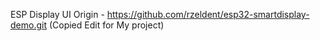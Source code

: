 ESP Display UI
Origin - https://github.com/rzeldent/esp32-smartdisplay-demo.git 
(Copied Edit for My project)
